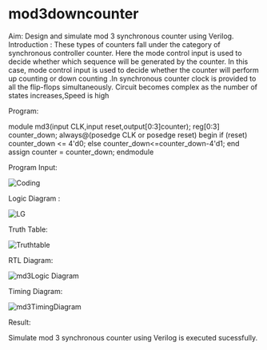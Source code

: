 # mod3downcounter

Aim:
Design and simulate mod 3 synchronous counter using Verilog.
Introduction : These types of counters fall under the category of synchronous controller counter. Here the mode control input is used to decide whether which sequence will be generated by the counter. In this case, mode control input is used to decide whether the counter will perform up counting or down counting .In synchronous counter clock is provided to all the flip-flops simultaneously. Circuit becomes complex as the number of states increases,Speed is high

Program: 

module md3(input CLK,input reset,output[0:3]counter);
reg[0:3] counter_down;
always@(posedge CLK or posedge reset)
begin
if (reset)
counter_down <= 4'd0;
else
counter_down<=counter_down-4'd1;
end
assign counter = counter_down;
endmodule

Program Input:

![Coding](https://user-images.githubusercontent.com/119476322/214327964-2bc389fe-b874-4a1c-99a3-85d746688bdd.png)

Logic Diagram : 

![LG](https://user-images.githubusercontent.com/119476322/214329686-24ed537f-dbc1-41cd-81a5-dff3e3b5e6bf.png)

Truth Table: 

![Truthtable](https://user-images.githubusercontent.com/119476322/214329912-49f2219d-8e99-4944-8f00-b4eefc07fec2.png)

RTL Diagram: 

![md3Logic Diagram](https://user-images.githubusercontent.com/119476322/214327309-1be96f43-c968-44ab-8ec5-38854b351eb8.png)

Timing Diagram: 

![md3TimingDiagram](https://user-images.githubusercontent.com/119476322/214330034-34fb1525-5921-4335-8c83-3b533ce29096.png)

Result:

Simulate mod 3 synchronous counter using Verilog is executed sucessfully.
